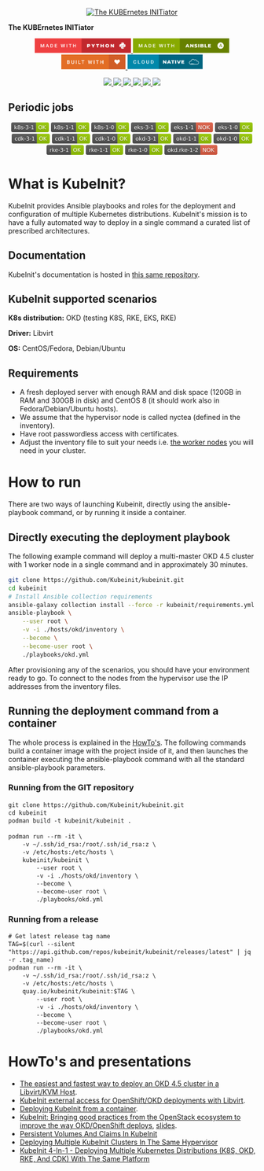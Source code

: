 <p style="text-align: center" align="center">
    <a href="https://www.kubeinit.com"><img src="https://raw.githubusercontent.com/Kubeinit/kubeinit/master/images/logo.svg?sanitize=true" alt="The KUBErnetes INITiator"/></a>
</p>

**The KUBErnetes INITiator**

<p style="text-align: center" align="center">
    <a href="https://www.python.org"><img height="30px" src="https://raw.githubusercontent.com/pystol/pystol-docs/master/assets/badges/made-with-python.svg?sanitize=true"/> </a>
    <a href="https://www.ansible.com"><img height="30px" src="https://raw.githubusercontent.com/pystol/pystol-docs/master/assets/badges/made-with-ansible.svg?sanitize=true"/> </a>
    <a href="https://www.kubeinit.com"><img height="30px" src="https://raw.githubusercontent.com/pystol/pystol-docs/master/assets/badges/made-with-love.svg?sanitize=true"/> </a>
    <a href="https://www.kubeinit.com"><img height="30px" src="https://raw.githubusercontent.com/pystol/pystol-docs/master/assets/badges/cloud-native.svg?sanitize=true"/> </a>
</p>

<p style="text-align: center" align="center">
    <a href="https://github.com/Kubeinit/kubeinit/actions?workflow=linters"><img height="20px" src="https://github.com/Kubeinit/kubeinit/workflows/linters/badge.svg?event=push"/> </a>
    <a href="https://github.com/Kubeinit/kubeinit/actions?workflow=units"><img height="20px" src="https://github.com/Kubeinit/kubeinit/workflows/units/badge.svg?event=push"/> </a>
    <a href="https://github.com/Kubeinit/kubeinit/actions?workflow=molecule"><img height="20px" src="https://github.com/Kubeinit/kubeinit/workflows/molecule/badge.svg?event=push"/> </a>
    <a href="https://github.com/Kubeinit/kubeinit/actions?workflow=release"><img height="20px" src="https://github.com/Kubeinit/kubeinit/workflows/release/badge.svg?event=push"/> </a>
    <a href="https://github.com/Kubeinit/kubeinit/actions?workflow=container_image"><img height="20px" src="https://github.com/Kubeinit/kubeinit/workflows/container_image/badge.svg?event=push"/> </a>
    <a href="https://kubernetes.slack.com/archives/C01FKK19T0B"><img height="20px" src="https://img.shields.io/badge/chat-on%20slack-blue.svg?logo=slack&longCache=true&style=flat"/> </a>
</p>

## Periodic jobs

<p style="text-align: center" align="center">
    <a href="https://kubeinit-bot.github.io/kubeinit-ci-results/periodic-k8s-libvirt-3-1-periodic-weekly-go/index.html"><img height="20px" src="https://raw.githubusercontent.com/kubeinit-bot/kubeinit-ci-results/master/periodic-k8s-libvirt-3-1-periodic-weekly-go/badge_status.svg?sanitize=true"/></a>
    <a href="https://kubeinit-bot.github.io/kubeinit-ci-results/periodic-k8s-libvirt-1-1-periodic-weekly-go/index.html"><img height="20px" src="https://raw.githubusercontent.com/kubeinit-bot/kubeinit-ci-results/master/periodic-k8s-libvirt-1-1-periodic-weekly-go/badge_status.svg?sanitize=true"/></a>
    <a href="https://kubeinit-bot.github.io/kubeinit-ci-results/periodic-k8s-libvirt-1-0-periodic-weekly-go/index.html"><img height="20px" src="https://raw.githubusercontent.com/kubeinit-bot/kubeinit-ci-results/master/periodic-k8s-libvirt-1-0-periodic-weekly-go/badge_status.svg?sanitize=true"/></a>
    <a href="https://kubeinit-bot.github.io/kubeinit-ci-results/periodic-eks-libvirt-3-1-periodic-weekly-go/index.html"><img height="20px" src="https://raw.githubusercontent.com/kubeinit-bot/kubeinit-ci-results/master/periodic-eks-libvirt-3-1-periodic-weekly-go/badge_status.svg?sanitize=true"/></a>
    <a href="https://kubeinit-bot.github.io/kubeinit-ci-results/periodic-eks-libvirt-1-1-periodic-weekly-go/index.html"><img height="20px" src="https://raw.githubusercontent.com/kubeinit-bot/kubeinit-ci-results/master/periodic-eks-libvirt-1-1-periodic-weekly-go/badge_status.svg?sanitize=true"/></a>
    <a href="https://kubeinit-bot.github.io/kubeinit-ci-results/periodic-eks-libvirt-1-0-periodic-weekly-go/index.html"><img height="20px" src="https://raw.githubusercontent.com/kubeinit-bot/kubeinit-ci-results/master/periodic-eks-libvirt-1-0-periodic-weekly-go/badge_status.svg?sanitize=true"/></a>
    <a href="https://kubeinit-bot.github.io/kubeinit-ci-results/periodic-cdk-libvirt-3-1-periodic-weekly-go/index.html"><img height="20px" src="https://raw.githubusercontent.com/kubeinit-bot/kubeinit-ci-results/master/periodic-cdk-libvirt-3-1-periodic-weekly-go/badge_status.svg?sanitize=true"/></a>
    <a href="https://kubeinit-bot.github.io/kubeinit-ci-results/periodic-cdk-libvirt-1-1-periodic-weekly-go/index.html"><img height="20px" src="https://raw.githubusercontent.com/kubeinit-bot/kubeinit-ci-results/master/periodic-cdk-libvirt-1-1-periodic-weekly-go/badge_status.svg?sanitize=true"/></a>
    <a href="https://kubeinit-bot.github.io/kubeinit-ci-results/periodic-cdk-libvirt-1-0-periodic-weekly-go/index.html"><img height="20px" src="https://raw.githubusercontent.com/kubeinit-bot/kubeinit-ci-results/master/periodic-cdk-libvirt-1-0-periodic-weekly-go/badge_status.svg?sanitize=true"/></a>
    <a href="https://kubeinit-bot.github.io/kubeinit-ci-results/periodic-okd-libvirt-3-1-periodic-weekly-go/index.html"><img height="20px" src="https://raw.githubusercontent.com/kubeinit-bot/kubeinit-ci-results/master/periodic-okd-libvirt-3-1-periodic-weekly-go/badge_status.svg?sanitize=true"/></a>
    <a href="https://kubeinit-bot.github.io/kubeinit-ci-results/periodic-okd-libvirt-1-1-periodic-weekly-go/index.html"><img height="20px" src="https://raw.githubusercontent.com/kubeinit-bot/kubeinit-ci-results/master/periodic-okd-libvirt-1-1-periodic-weekly-go/badge_status.svg?sanitize=true"/></a>
    <a href="https://kubeinit-bot.github.io/kubeinit-ci-results/periodic-okd-libvirt-1-0-periodic-weekly-go/index.html"><img height="20px" src="https://raw.githubusercontent.com/kubeinit-bot/kubeinit-ci-results/master/periodic-okd-libvirt-1-0-periodic-weekly-go/badge_status.svg?sanitize=true"/></a>
    <a href="https://kubeinit-bot.github.io/kubeinit-ci-results/periodic-rke-libvirt-3-1-periodic-weekly-go/index.html"><img height="20px" src="https://raw.githubusercontent.com/kubeinit-bot/kubeinit-ci-results/master/periodic-rke-libvirt-3-1-periodic-weekly-go/badge_status.svg?sanitize=true"/></a>
    <a href="https://kubeinit-bot.github.io/kubeinit-ci-results/periodic-rke-libvirt-1-1-periodic-weekly-go/index.html"><img height="20px" src="https://raw.githubusercontent.com/kubeinit-bot/kubeinit-ci-results/master/periodic-rke-libvirt-1-1-periodic-weekly-go/badge_status.svg?sanitize=true"/></a>
    <a href="https://kubeinit-bot.github.io/kubeinit-ci-results/periodic-rke-libvirt-1-0-periodic-weekly-go/index.html"><img height="20px" src="https://raw.githubusercontent.com/kubeinit-bot/kubeinit-ci-results/master/periodic-rke-libvirt-1-0-periodic-weekly-go/badge_status.svg?sanitize=true"/></a>
    <a href="https://kubeinit-bot.github.io/kubeinit-ci-results/periodic-okd.rke-libvirt-1-2-periodic-weekly-go/index.html"><img height="20px" src="https://raw.githubusercontent.com/kubeinit-bot/kubeinit-ci-results/master/periodic-okd.rke-libvirt-1-2-periodic-weekly-go/badge_status.svg?sanitize=true"/></a>
</p>

# What is KubeInit?

KubeInit provides Ansible playbooks and roles for the deployment
and configuration of multiple Kubernetes distributions.
KubeInit's mission is to have a fully automated way to deploy in
a single command a curated list of prescribed architectures.

## Documentation

KubeInit's documentation is hosted in [this same repository](https://docs.kubeinit.com).

## KubeInit supported scenarios

**K8s distribution:** OKD (testing K8S, RKE, EKS, RKE)

**Driver:** Libvirt

**OS:** CentOS/Fedora, Debian/Ubuntu

## Requirements

* A fresh deployed server with enough RAM and disk space (120GB in RAM and 300GB in disk) and CentOS 8 (it should work also in Fedora/Debian/Ubuntu hosts).
* We assume that the hypervisor node is called nyctea (defined in the inventory).
* Have root passwordless access with certificates.
* Adjust the inventory file to suit your needs i.e. [the worker nodes](https://github.com/Kubeinit/kubeinit/blob/master/kubeinit/hosts/okd/inventory#L66)
 you will need in your cluster.

# How to run

There are two ways of launching Kubeinit, directly using the
ansible-playbook command, or by running it inside a container.

## Directly executing the deployment playbook

The following example command will deploy a multi-master OKD 4.5 cluster with 1 worker node
in a single command and in approximately 30 minutes.

```bash
git clone https://github.com/Kubeinit/kubeinit.git
cd kubeinit
# Install Ansible collection requirements
ansible-galaxy collection install --force -r kubeinit/requirements.yml
ansible-playbook \
    --user root \
    -v -i ./hosts/okd/inventory \
    --become \
    --become-user root \
    ./playbooks/okd.yml
```

After provisioning any of the scenarios, you should have your environment ready to go.
To connect to the nodes from the hypervisor use the IP addresses from the inventory files.

## Running the deployment command from a container

The whole process is explained in the [HowTo's](https://www.anstack.com/blog/2020/09/11/Deploying-KubeInit-from-a-container.html).
The following commands build a container image with the project inside of it, and then
launches the container executing the ansible-playbook command with all the
standard ansible-playbook parameters.

### Running from the GIT repository

```
git clone https://github.com/Kubeinit/kubeinit.git
cd kubeinit
podman build -t kubeinit/kubeinit .

podman run --rm -it \
    -v ~/.ssh/id_rsa:/root/.ssh/id_rsa:z \
    -v /etc/hosts:/etc/hosts \
    kubeinit/kubeinit \
        --user root \
        -v -i ./hosts/okd/inventory \
        --become \
        --become-user root \
        ./playbooks/okd.yml
```

### Running from a release

```
# Get latest release tag name
TAG=$(curl --silent "https://api.github.com/repos/kubeinit/kubeinit/releases/latest" | jq -r .tag_name)
podman run --rm -it \
    -v ~/.ssh/id_rsa:/root/.ssh/id_rsa:z \
    -v /etc/hosts:/etc/hosts \
    quay.io/kubeinit/kubeinit:$TAG \
        --user root \
        -v -i ./hosts/okd/inventory \
        --become \
        --become-user root \
        ./playbooks/okd.yml
```

# HowTo's and presentations

* [The easiest and fastest way to deploy an OKD 4.5 cluster in a Libvirt/KVM Host](https://www.anstack.com/blog/2020/07/31/the-fastest-and-simplest-way-to-deploy-okd-openshift-4-5.html).
* [KubeInit external access for OpenShift/OKD deployments with Libvirt](https://www.anstack.com/blog/2020/08/25/KubeInit-External-access-for-OpenShift-OKD-deployments-with-Libvirt.html).
* [Deploying KubeInit from a container](https://www.anstack.com/blog/2020/09/11/Deploying-KubeInit-from-a-container.html).
* [KubeInit: Bringing good practices from the OpenStack ecosystem to improve the way OKD/OpenShift deploys](https://www.twitch.tv/videos/750577055), [slides](https://speakerdeck.com/redhatopenshift/openshift-deploys).
* [Persistent Volumes And Claims In KubeInit](https://www.anstack.com/blog/2020/09/28/Persistent-volumes-and-claims-in-KubeInit.html)
* [Deploying Multiple KubeInit Clusters In The Same Hypervisor](https://www.anstack.com/blog/2020/10/04/Multiple-KubeInit-clusters-in-the-same-hypervisor.html)
* [KubeInit 4-In-1 - Deploying Multiple Kubernetes Distributions (K8S, OKD, RKE, And CDK) With The Same Platform](https://www.anstack.com/blog/2020/10/19/KubeInit-4-in-1-Deploying-multiple-Kubernetes-distributions-K8S-OKD-RKE-and-CDK-with-the-same-platform.html)
